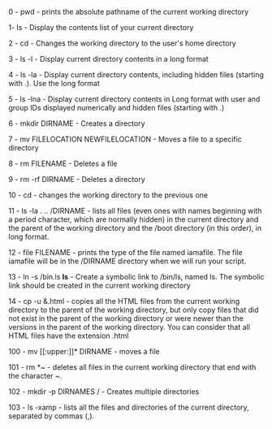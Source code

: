 0 - pwd - prints the absolute pathname of the current working directory

1- ls - Display the contents list of your current directory

2 - cd - Changes the working directory to the user's home directory

3 - ls -l - Display current directory contents in a long format

4 - ls -la - Display current directory contents, including hidden files (starting with .). Use the long format

5 - ls -lna - Display current directory contents in Long format with user and group IDs displayed numerically and hidden files (starting with .)

6 - mkdir DIRNAME -  Creates a directory

7 - mv FILELOCATION NEWFILELOCATION - Moves a file to a specific directory

8 - rm FILENAME - Deletes a file

9 - rm -rf DIRNAME - Deletes a directory

10 - cd - changes the working directory to the previous one

11 - ls -la . .. /DIRNAME - lists all files (even ones with names beginning with a period character, which are normally hidden) in the current directory and the parent of the working directory and the /boot directory (in this order), in long format.

12 - file FILENAME - prints the type of the file named iamafile. The file iamafile will be in the /DIRNAME directory when we will run your script.

13 - ln -s /bin.ls __ls__ - Create a symbolic link to /bin/ls, named ls. The symbolic link should be created in the current working directory

14 - cp -u &.html - copies all the HTML files from the current working directory to the parent of the working directory, but only copy files that did not exist in the parent of the working directory or were newer than the versions in the parent of the working directory. You can consider that all HTML files have the extension .html

100 - mv [[:upper:]]* DIRNAME - moves a file

101 - rm *~ - deletes all files in the current working directory that end with the character ~.

102 - mkdir -p DIRNAMES / - Creates multiple directories 

103 - ls -xamp - lists all the files and directories of the current directory, separated by commas (,).



